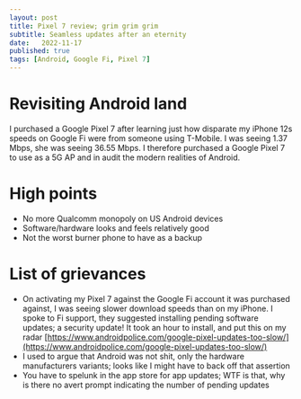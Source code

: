 ```yaml
---
layout: post
title: Pixel 7 review; grim grim grim
subtitle: Seamless updates after an eternity
date:   2022-11-17
published: true
tags: [Android, Google Fi, Pixel 7]
---
```


# Revisiting Android land

I purchased a Google Pixel 7 after learning just how disparate my iPhone 12s speeds on Google Fi were from someone using T-Mobile. I was seeing 1.37 Mbps, she was seeing 36.55 Mbps. I therefore purchased a Google Pixel 7 to use as a 5G AP and in audit the modern realities of Android.

# High points

* No more Qualcomm monopoly on US Android devices
* Software/hardware looks and feels relatively good
* Not the worst burner phone to have as a backup

# List of grievances

* On activating my Pixel 7 against the Google Fi account it was purchased against, I was seeing slower download speeds than on my iPhone. I spoke to Fi support, they suggested installing pending software updates; a security update! It took an hour to install, and put this on my radar [https://www.androidpolice.com/google-pixel-updates-too-slow/](https://www.androidpolice.com/google-pixel-updates-too-slow/)
* I used to argue that Android was not shit, only the hardware manufacturers variants; looks like I might have to back off that assertion
* You have to spelunk in the app store for app updates; WTF is that, why is there no avert prompt indicating the number of pending updates
